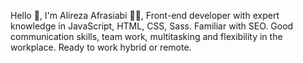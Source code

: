 Hello :wave:, I'm Alireza Afrasiabi :man_technologist:,
Front-end developer with expert knowledge in JavaScript, HTML, CSS, Sass. Familiar with SEO. Good communication skills, team work, multitasking and flexibility in the workplace. Ready to work hybrid or remote.
